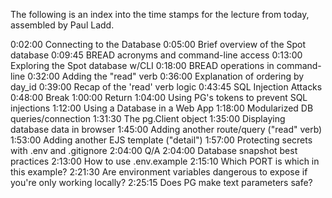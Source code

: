 

The following is an index into the time stamps for the lecture from today, assembled by Paul Ladd.

0:02:00	Connecting to the Database
	0:05:00	Brief overview of the Spot database
	0:09:45	BREAD acronyms and command-line access
	0:13:00	Exploring the Spot database w/CLI
	0:18:00	BREAD operations in command-line
	0:32:00	Adding the "read" verb
	0:36:00	Explanation of ordering by day_id
	0:39:00	Recap of the 'read' verb logic
0:43:45	SQL Injection Attacks
0:48:00	Break
1:00:00	Return
1:04:00	Using PG's tokens to prevent SQL injections
1:12:00	Using a Database in a Web App
	1:18:00	Modularized DB queries/connection
	1:31:30	The pg.Client object
	1:35:00	Displaying database data in browser
	1:45:00	Adding another route/query ("read" verb)
	1:53:00	Adding another EJS template ("detail")
1:57:00	Protecting secrets with .env and .gitignore
2:04:00	Q/A
	2:04:00	Database snapshot best practices
	2:13:00	How to use .env.example
	2:15:10	Which PORT is which in this example?
	2:21:30	Are environment variables dangerous to expose if you're only working locally?
	2:25:15	Does PG make text parameters safe?

